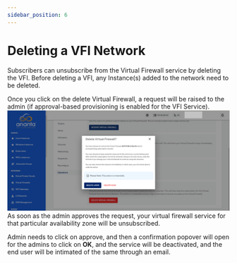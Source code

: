 ```yaml
---
sidebar_position: 6
---
```

# Deleting a VFI Network

Subscribers can unsubscribe from the Virtual Firewall service by deleting the VFI. Before deleting a VFI, any Instance(s) added to the network need to be deleted.

Once you click on the delete Virtual Firewall, a request will be raised to the admin (if approval-based provisioning is enabled for the VFI Service). 
![Deleting VFI](img/DeletingVFI.png)
As soon as the admin approves the request, your virtual firewall service for that particular availability zone will be unsubscribed.

Admin needs to click on approve, and then a confirmation popover will open for the admins to click on **OK**, and the service will be deactivated, and the end user will be intimated of the same through an email.



